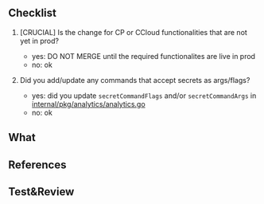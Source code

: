 <!--
Is there any breaking changes?  If so this is a major release, make sure '#major' is in at least one
commit message to get CI to bump the major.  This will prevent automatic down stream dependency
bumping / consuming.  For more information about semantic versioning see: https://semver.org/


Suggested PR template: Fill/delete/add sections as needed. Optionally delete any commented block.
-->
Checklist
---
1. [CRUCIAL] Is the change for CP or CCloud functionalities that are not yet in prod?
   * yes: DO NOT MERGE until the required functionalites are live in prod
   * no: ok   

2. Did you add/update any commands that accept secrets as args/flags?
   * yes: did you update `secretCommandFlags` and/or `secretCommandArgs` in [internal/pkg/analytics/analytics.go](https://github.com/confluentinc/cli/pull/325/files#diff-2d0a5a6a592890b6dff2d6f891316b82R28)
   * no: ok

What
----
<!--
Briefly describe **what** you have changed and **why**.
Optionally include implementation strategy.
-->

References
----------
<!--
Copy&paste links: to Jira ticket, other PRs, issues, Slack conversations...
For code bumps: link to PR, tag or GitHub `/compare/master...master`
-->

Test&Review
------------

<!--
Has it been tested? how?
Copy&paste any handy instructions, steps or requirements that can save time to the reviewer or any reader.
-->

<!--
Open questions / Follow ups
--------------------------
<!--
Optional: anything open to discussion for the reviewer, out of scope, or follow ups.
-->

<!--
Review stakeholders
------------------
<!--
Optional: mention stakeholders or if special context that is required to review.
-->
